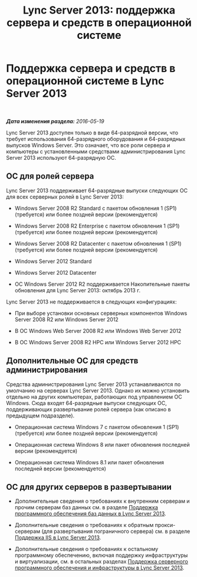﻿---
title: 'Lync Server 2013: поддержка сервера и средств в операционной системе'
TOCTitle: Поддержка сервера и средств в операционной системе
ms:assetid: b65a0956-f90d-48d0-ac61-558e67339084
ms:mtpsurl: https://technet.microsoft.com/ru-ru/library/Gg412883(v=OCS.15)
ms:contentKeyID: 49310932
ms.date: 05/19/2016
mtps_version: v=OCS.15
ms.translationtype: HT
---

# Поддержка сервера и средств в операционной системе в Lync Server 2013

 

_**Дата изменения раздела:** 2016-05-19_

Lync Server 2013 доступен только в виде 64-разрядной версии, что требует использования 64-разрядного оборудования и 64-разрядных выпусков Windows Server. Это означает, что все роли сервера и компьютеры с установленными средствами администрирования Lync Server 2013 используют 64-разрядную ОС.

## ОС для ролей сервера

Lync Server 2013 поддерживает 64-разрядные выпуски следующих ОС для всех серверных ролей в Lync Server 2013:

  - Windows Server 2008 R2 Standard с пакетом обновления 1 (SP1) (требуется) или более поздней версии (рекомендуется)

  - Windows Server 2008 R2 Enterprise с пакетом обновления 1 (SP1) (требуется) или более поздней версии (рекомендуется)

  - Windows Server 2008 R2 Datacenter с пакетом обновления 1 (SP1) (требуется) или более поздней версии (рекомендуется)

  - Windows Server 2012 Standard

  - Windows Server 2012 Datacenter

  - ОС Windows Server 2012 R2 поддерживается Накопительные пакеты обновления для Lync Server 2013: октябрь 2013 г.

Lync Server 2013 не поддерживается в следующих конфигурациях:

  - При выборе установки основных серверных компонентов Windows Server 2008 R2 или Windows Server 2012

  - В ОС Windows Web Server 2008 R2 или Windows Web Server 2012

  - В ОС Windows Server 2008 R2 HPC или Windows Server 2012 HPC

## Дополнительные ОС для средств администрирования

Средства администрирования Lync Server 2013 устанавливаются по умолчанию на серверах Lync Server 2013. Однако их можно установить отдельно на других компьютерах, работающих под управлением ОС Windows. Сюда входят 64-разрядные выпуски следующих ОС, поддерживающих развертывание ролей сервера (как описано в предыдущем подразделе).

  - Операционная система Windows 7 с пакетом обновления 1 (SP1) (требуется) или более поздней версии (рекомендуется)

  - Операционная система Windows 8 или пакет обновления последней версии (рекомендуется)

  - Операционная система Windows 8.1 или пакет обновления последней версии (рекомендуется)

## ОС для других серверов в развертывании

  - Дополнительные сведения о требованиях к внутренним серверам и прочим серверам баз данных см. в разделе [Поддержка программного обеспечения баз данных в Lync Server 2013](lync-server-2013-database-software-support.md).

  - Дополнительные сведения о требованиях к обратным прокси-серверам (для развертывания пограничного сервера) см. в разделе [Поддержка IIS в Lync Server 2013](lync-server-2013-iis-support.md).

  - Дополнительные сведения о требованиях к остальному программному обеспечению, включая поддержку инфраструктуры и виртуализации, см. в остальных разделах [Поддержка серверного программного обеспечения и инфраструктуры в Lync Server 2013](lync-server-2013-server-software-and-infrastructure-support.md).


